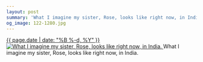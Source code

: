 ```yaml
---
layout: post
summary: 'What I imagine my sister, Rose, looks like right now, in India.'
og_image: 122-1280.jpg
---
```


<p>
 <time>
  <a href="/122">
   {{ page.date | date: "%B %-d, %Y" }}
  </a>
 </time>
 <a href="/122">
  <img alt="What I imagine my sister, Rose, looks like right now, in India." data-taken="10/22/2013" sizes="(min-width: 700px) 50vw, calc(100vw - 2rem)" src="{{ site.assets_url }}/122-640.jpg" srcset="{{ site.assets_url }}/122-1280.jpg 1280w, {{ site.assets_url }}/122-960.jpg 960w, {{ site.assets_url }}/122-640.jpg 640w, {{ site.assets_url }}/122-320.jpg 320w"/>
 </a>
 <span>
  What I imagine my sister, Rose, looks like right now, in India.
 </span>
</p>
